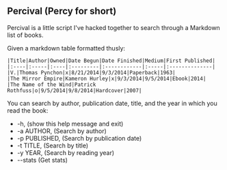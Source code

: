 ## Percival (Percy for short)

Percival is a little script I've hacked together to search through a Markdown list of books.

Given a markdown table formatted thusly:

    |Title|Author|Owned|Date Begun|Date Finished|Medium|First Published|
    |:----|:-----|:----|:---------|:------------|:-----|:--------------|
    |V.|Thomas Pynchon|x|8/21/2014|9/3/2014|Paperback|1963|
    |The Mirror Empire|Kameron Hurley|x|9/3/2014|9/5/2014|Ebook|2014|
    |The Name of the Wind|Patrick Rothfuss|o|9/5/2014|9/8/2014|Hardcover|2007|

You can search by author, publication date, title, and the year in which you read the book:

  - -h, (show this help message and exit)
  - -a AUTHOR, (Search by author)
  - -p PUBLISHED, (Search by publication date)
  - -t TITLE, (Search by title)
  - -y YEAR, (Search by reading year)
  - --stats (Get stats)

